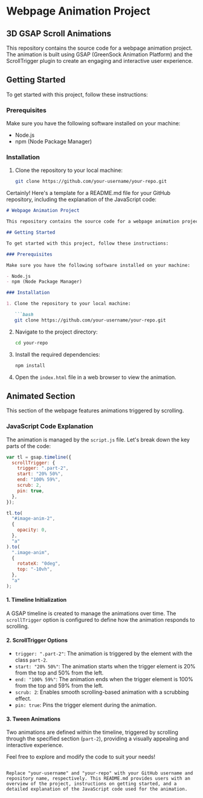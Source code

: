 # Webpage Animation Project
## 3D GSAP Scroll Animations

This repository contains the source code for a webpage animation project. The animation is built using GSAP (GreenSock Animation Platform) and the ScrollTrigger plugin to create an engaging and interactive user experience.

## Getting Started

To get started with this project, follow these instructions:

### Prerequisites

Make sure you have the following software installed on your machine:

- Node.js
- npm (Node Package Manager)

### Installation

1. Clone the repository to your local machine:

   ```bash
   git clone https://github.com/your-username/your-repo.git

Certainly! Here's a template for a README.md file for your GitHub repository, including the explanation of the JavaScript code:

```markdown
# Webpage Animation Project

This repository contains the source code for a webpage animation project. The animation is built using GSAP (GreenSock Animation Platform) and the ScrollTrigger plugin to create an engaging and interactive user experience.

## Getting Started

To get started with this project, follow these instructions:

### Prerequisites

Make sure you have the following software installed on your machine:

- Node.js
- npm (Node Package Manager)

### Installation

1. Clone the repository to your local machine:

   ```bash
   git clone https://github.com/your-username/your-repo.git
   ```

2. Navigate to the project directory:

   ```bash
   cd your-repo
   ```

3. Install the required dependencies:

   ```bash
   npm install
   ```

4. Open the `index.html` file in a web browser to view the animation.

## Animated Section

This section of the webpage features animations triggered by scrolling.

### JavaScript Code Explanation

The animation is managed by the `script.js` file. Let's break down the key parts of the code:

```javascript
var tl = gsap.timeline({
  scrollTrigger: {
    trigger: ".part-2",
    start: "20% 50%",
    end: "100% 59%",
    scrub: 2,
    pin: true,
  },
});

tl.to(
  "#image-anim-2",
  {
    opacity: 0,
  },
  "a"
).to(
  ".image-anim",
  {
    rotateX: "0deg",
    top: "-10vh",
  },
  "a"
);
```

#### 1. Timeline Initialization

A GSAP timeline is created to manage the animations over time. The `scrollTrigger` option is configured to define how the animation responds to scrolling.

#### 2. ScrollTrigger Options

- `trigger: ".part-2"`: The animation is triggered by the element with the class `part-2`.
- `start: "20% 50%"`: The animation starts when the trigger element is 20% from the top and 50% from the left.
- `end: "100% 59%"`: The animation ends when the trigger element is 100% from the top and 59% from the left.
- `scrub: 2`: Enables smooth scrolling-based animation with a scrubbing effect.
- `pin: true`: Pins the trigger element during the animation.

#### 3. Tween Animations

Two animations are defined within the timeline, triggered by scrolling through the specified section (`part-2`), providing a visually appealing and interactive experience.

Feel free to explore and modify the code to suit your needs!
```

Replace "your-username" and "your-repo" with your GitHub username and repository name, respectively. This README.md provides users with an overview of the project, instructions on getting started, and a detailed explanation of the JavaScript code used for the animation.
